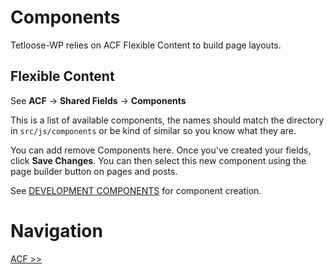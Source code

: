 # Components

Tetloose-WP relies on ACF Flexible Content to build page layouts.

## Flexible Content

See **ACF** -> **Shared Fields** -> **Components**

This is a list of available components, the names should match the directory in `src/js/components` or be kind of similar so you know what they are.

You can add remove Components here. Once you've created your fields, click **Save Changes**. You can then select this new component using the page builder button on pages and posts.

See [DEVELOPMENT COMPONENTS](../Development/components.md) for component creation.

# Navigation

[ACF >>](acf.md)
